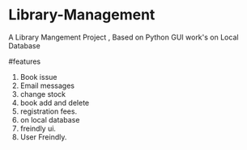 # Library-Management
A Library Mangement Project , Based on Python GUI work's on Local Database


#features
1. Book issue
2. Email messages
3. change stock
4. book add and delete
5. registration fees.
6. on local database
7. freindly ui.
8. User Freindly.